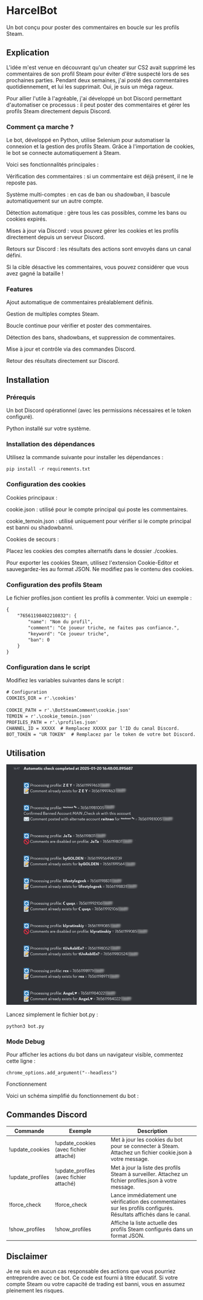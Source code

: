 # HarcelBot

Un bot conçu pour poster des commentaires en boucle sur les profils Steam.

## Explication

L'idée m'est venue en découvrant qu'un cheater sur CS2 avait supprimé les commentaires de son profil Steam pour éviter d'être suspecté lors de ses prochaines parties. Pendant deux semaines, j'ai posté des commentaires quotidiennement, et lui les supprimait. Oui, je suis un méga rageux.

Pour allier l'utile à l'agréable, j'ai développé un bot Discord permettant d'automatiser ce processus : il peut poster des commentaires et gérer les profils Steam directement depuis Discord.

### Comment ça marche ?

Le bot, développé en Python, utilise Selenium pour automatiser la connexion et la gestion des profils Steam. Grâce à l'importation de cookies, le bot se connecte automatiquement à Steam.

Voici ses fonctionnalités principales :

Vérification des commentaires : si un commentaire est déjà présent, il ne le reposte pas.

Système multi-comptes : en cas de ban ou shadowban, il bascule automatiquement sur un autre compte.

Détection automatique : gère tous les cas possibles, comme les bans ou cookies expirés.

Mises à jour via Discord : vous pouvez gérer les cookies et les profils directement depuis un serveur Discord.

Retours sur Discord : les résultats des actions sont envoyés dans un canal défini.

Si la cible désactive les commentaires, vous pouvez considérer que vous avez gagné la bataille !

### Features

Ajout automatique de commentaires préalablement définis.

Gestion de multiples comptes Steam.

Boucle continue pour vérifier et poster des commentaires.

Détection des bans, shadowbans, et suppression de commentaires.

Mise à jour et contrôle via des commandes Discord.

Retour des résultats directement sur Discord.

## Installation

### Prérequis

Un bot Discord opérationnel (avec les permissions nécessaires et le token configuré).

Python installé sur votre système.

### Installation des dépendances

Utilisez la commande suivante pour installer les dépendances :
```
pip install -r requirements.txt
```
### Configuration des cookies

Cookies principaux :

cookie.json : utilisé pour le compte principal qui poste les commentaires.

cookie_temoin.json : utilisé uniquement pour vérifier si le compte principal est banni ou shadowbanni.

Cookies de secours :

Placez les cookies des comptes alternatifs dans le dossier ./cookies.

Pour exporter les cookies Steam, utilisez l'extension Cookie-Editor et sauvegardez-les au format JSON. Ne modifiez pas le contenu des cookies.

### Configuration des profils Steam

Le fichier profiles.json contient les profils à commenter. Voici un exemple :
```
{
    "76561198402210832": {
        "name": "Nom du profil",
        "comment": "Ce joueur triche, ne faites pas confiance.",
        "keyword": "Ce joueur triche",
        "ban": 0
    }
}
```
### Configuration dans le script

Modifiez les variables suivantes dans le script :
```
# Configuration
COOKIES_DIR = r'.\cookies'

COOKIE_PATH = r'.\BotSteamComment\cookie.json'
TEMOIN = r'.\cookie_temoin.json'
PROFILES_PATH = r'.\profiles.json'
CHANNEL_ID = XXXXX  # Remplacez XXXXX par l'ID du canal Discord.
BOT_TOKEN = "UR TOKEN"  # Remplacez par le token de votre bot Discord.
```

## Utilisation

![](./img/image.png)

Lancez simplement le fichier bot.py :
```
python3 bot.py
```
### Mode Debug

Pour afficher les actions du bot dans un navigateur visible, commentez cette ligne :
```
chrome_options.add_argument("--headless")
```
Fonctionnement

Voici un schéma simplifié du fonctionnement du bot :



## Commandes Discord

|Commande|Exemple|Description|
|---|---|---|
!update_cookies|!update_cookies (avec fichier attaché) |Met à jour les cookies du bot pour se connecter à Steam. Attachez un fichier cookie.json à votre message.
!update_profiles|!update_profiles (avec fichier attaché)|Met à jour la liste des profils Steam à surveiller. Attachez un fichier profiles.json à votre message.
!force_check|!force_check|Lance immédiatement une vérification des commentaires sur les profils configurés. Résultats affichés dans le canal.
!show_profiles|!show_profiles|Affiche la liste actuelle des profils Steam configurés dans un format JSON.

## Disclaimer

Je ne suis en aucun cas responsable des actions que vous pourriez entreprendre avec ce bot. Ce code est fourni à titre éducatif. Si votre compte Steam ou votre capacité de trading est banni, vous en assumez pleinement les risques.